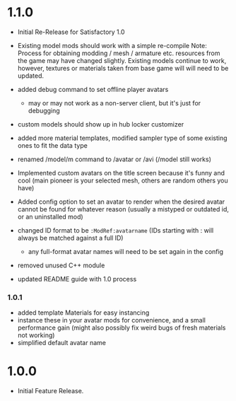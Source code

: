 # 1.1.0

- Initial Re-Release for Satisfactory 1.0

- Existing model mods should work with a simple re-compile
Note: Process for obtaining modding / mesh / armature etc. resources from the game may have changed slightly.
Existing models continue to work, however, textures or materials taken from base game will will need to be updated.

- added debug command to set offline player avatars
	- may or may not work as a non-server client, but it's just for debugging

- custom models should show up in hub locker customizer

- added more material templates, modified sampler type of some existing ones to fit the data type

- renamed /model/m command to /avatar or /avi (/model still works)

- Implemented custom avatars on the title screen because it's funny and cool (main pioneer is your selected mesh, others are random others you have)

- Added config option to set an avatar to render when the desired avatar cannot be found for whatever reason (usually a mistyped or outdated id, or an uninstalled mod)

- changed ID format to be `:ModRef:avatarname` (IDs starting with : will always be matched against a full ID)
	- any full-format avatar names will need to be set again in the config

- removed unused C++ module

- updated README guide with 1.0 process

### 1.0.1

- added template Materials for easy instancing
 - instance these in your avatar mods for convenience, and a small performance gain (might also possibly fix weird bugs of fresh materials not working)
- simplified default avatar name

# 1.0.0

- Initial Feature Release.
